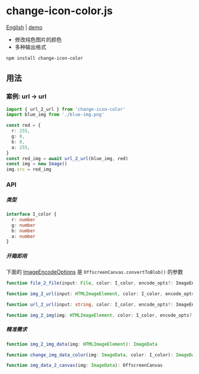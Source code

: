
# change-icon-color.js

[English](./readme.md) | [demo](https://ppzreboot.github.io/change-icon-color.js/)

+ 修改纯色图片的颜色
+ 多种输出格式

``` bash
npm install change-icon-color
```

## 用法

### 案例: url -> url
``` ts
import { url_2_url } from 'change-icon-color'
import blue_img from './blue-img.png'

const red = {
  r: 255,
  g: 0,
  b: 0,
  a: 255,
}
const red_img = await url_2_url(blue_img, red)
const img = new Image()
img.src = red_img
```

### API

##### 类型
``` ts
interface I_color {
  r: number
  g: number
  b: number
  a: number
}
```

##### 开箱即用

下面的 [ImageEncodeOptions](https://developer.mozilla.org/en-US/docs/Web/API/OffscreenCanvas/convertToBlob#options) 是 `OffscreenCanvas.convertToBlob()` 的参数

``` ts
function file_2_file(input: File, color: I_color, encode_opts?: ImageEncodeOptions): Promise<Blob>

function img_2_url(input: HTMLImageElement, color: I_color, encode_opts?: ImageEncodeOptions): Promise<string>

function url_2_url(input: string, color: I_color, encode_opts?: ImageEncodeOptions): Promise<string>

function img_2_img(img: HTMLImageElement, color: I_color, encode_opts?: ImageEncodeOptions): Promise<HTMLImageElement>
```

##### 精准需求

``` ts
function img_2_img_data(img: HTMLImageElement): ImageData

function change_img_data_color(img: ImageData, color: I_color): ImageData

function img_data_2_canvas(img: ImageData): OffscreenCanvas
```
